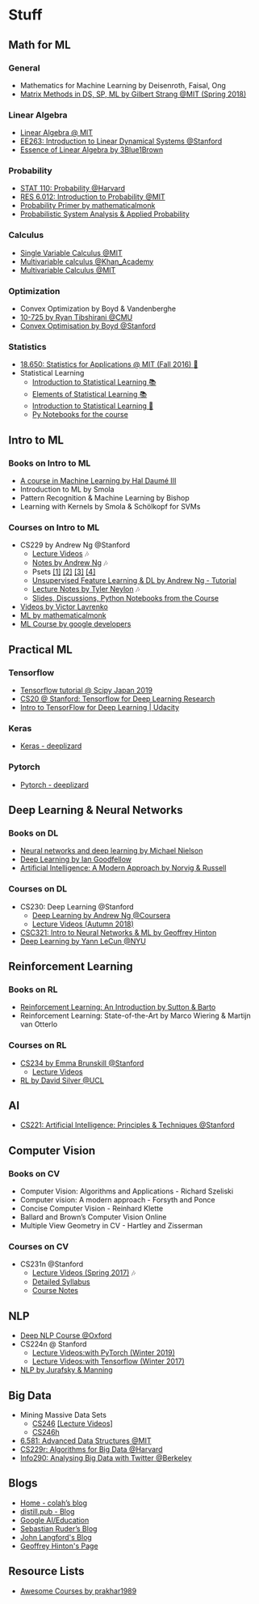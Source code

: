# Stuff

## Math for ML

### General

* Mathematics for Machine Learning by Deisenroth, Faisal, Ong
* [Matrix Methods in DS, SP, ML by Gilbert Strang @MIT (Spring 2018)](https://www.youtube.com/playlist?list=PLUl4u3cNGP63oMNUHXqIUcrkS2PivhN3k)

### Linear Algebra

* [Linear Algebra @ MIT](https://www.youtube.com/playlist?list=PL221E2BBF13BECF6C)
* [EE263: Introduction to Linear Dynamical Systems @Stanford](https://www.youtube.com/playlist?list=PL06960BA52D0DB32B)
* [Essence of Linear Algebra by 3Blue1Brown](https://www.youtube.com/playlist?list=PLZHQObOWTQDPD3MizzM2xVFitgF8hE_ab)

### Probability

* [STAT 110: Probability @Harvard](https://www.youtube.com/playlist?list=PL2SOU6wwxB0uwwH80KTQ6ht66KWxbzTIo)
* [RES 6.012: Introduction to Probability @MIT](https://www.youtube.com/playlist?list=PLUl4u3cNGP60hI9ATjSFgLZpbNJ7myAg6)
* [Probability Primer by mathematicalmonk](https://www.youtube.com/playlist?list=PL17567A1A3F5DB5E4)
* [Probabilistic System Analysis & Applied Probability](https://www.youtube.com/playlist?list=PLUl4u3cNGP61MdtwGTqZA0MreSaDybji8)

### Calculus

* [Single Variable Calculus @MIT](https://ocw.mit.edu/courses/mathematics/18-01sc-single-variable-calculus-fall-2010/index.htm)
* [Multivariable calculus @Khan_Academy](https://www.youtube.com/playlist?list=PLSQl0a2vh4HC5feHa6Rc5c0wbRTx56nF7)
* [Multivariable Calculus @MIT](https://www.youtube.com/playlist?list=PL4C4C8A7D06566F38)

### Optimization

* Convex Optimization by Boyd & Vandenberghe
* [10-725 by Ryan Tibshirani @CMU](https://www.youtube.com/playlist?list=PLjbUi5mgii6AVdvImLB9-Hako68p9MpIC)
* [Convex Optimisation by Boyd @Stanford](https://www.youtube.com/playlist?list=PL3940DD956CDF0622)

### Statistics

* [18.650: Statistics for Applications @ MIT (Fall 2016) :movie_camera:](https://www.youtube.com/playlist?list=PLUl4u3cNGP60uVBMaoNERc6knT_MgPKS0)
* Statistical Learning
  * [Introduction to Statistical Learning :books:](http://www-bcf.usc.edu/~gareth/ISL/)
  * [Elements of Statistical Learning :books:](https://web.stanford.edu/~hastie/ElemStatLearn//)
  * [Introduction to Statistical Learning :movie_camera:](https://www.youtube.com/playlist?list=PLOg0ngHtcqbPTlZzRHA2ocQZqB1D_qZ5V)
  * [Py Notebooks for the course](https://github.com/sujitpal/statlearning-notebooks)

## Intro to ML

### Books on Intro to ML

* [A course in Machine Learning by Hal Daumé III](http://ciml.info/)
* Introduction to ML by Smola
* Pattern Recognition & Machine Learning by Bishop
* Learning with Kernels by Smola & Schölkopf for SVMs

### Courses on Intro to ML

* CS229 by Andrew Ng @Stanford
  * [Lecture Videos](https://www.youtube.com/playlist?list=PLA89DCFA6ADACE599) :notes:
  * [Notes by Andrew Ng](http://cs229.stanford.edu/notes/) :notes:
  * Psets [[1]](http://github.com/ccombier/CS229/blob/master/Problem1/ps1.pdf) [[2]](http://github.com/ccombier/CS229/blob/master/Problem2/ps2.pdf) [[3]](http://github.com/ccombier/CS229/blob/master/Problem3/ps3.pdf) [[4]](http://github.com/ccombier/CS229/blob/master/Problem4/ps4.pdf)
  * [Unsupervised Feature Learning & DL by Andrew Ng - Tutorial](http://ufldl.stanford.edu/tutorial/)
  * [Lecture Notes by Tyler Neylon](http://tylerneylon.com/notes/cs229/cs229.pdf) :notes:
  * [Slides, Discussions, Python Notebooks from the Course](http://cs229.stanford.edu/syllabus.html)
* [Videos by Victor Lavrenko](https://www.youtube.com/user/victorlavrenko/playlists)
* [ML by mathematicalmonk](https://www.youtube.com/playlist?list=PLD0F06AA0D2E8FFBA)
* [ML Course by google developers](https://developers.google.com/machine-learning/crash-course/)

## Practical ML

### Tensorflow

* [Tensorflow tutorial @ Scipy Japan 2019](https://www.youtube.com/watch?v=Yyv-ng0_OTU&linkId=67877203)
* [CS20 @ Stanford: Tensorflow for Deep Learning Research](https://web.stanford.edu/class/cs20si/syllabus.html)
* [Intro to TensorFlow for Deep Learning | Udacity](https://www.udacity.com/course/intro-to-tensorflow-for-deep-learning--ud187)

### Keras

* [Keras - deeplizard](https://www.youtube.com/playlist?list=PLZbbT5o_s2xrwRnXk_yCPtnqqo4_u2YGL)

### Pytorch

* [Pytorch - deeplizard](https://www.youtube.com/playlist?list=PLZbbT5o_s2xrfNyHZsM6ufI0iZENK9xgG)

## Deep Learning & Neural Networks

### Books on DL

* [Neural networks and deep learning by Michael Nielson](http://neuralnetworksanddeeplearning.com/chap1.html)
* [Deep Learning by Ian Goodfellow](http://www.deeplearningbook.org/)
* [Artificial Intelligence: A Modern Approach by Norvig & Russell](http://aima.cs.berkeley.edu)

### Courses on DL

* CS230: Deep Learning @Stanford
  * [Deep Learning by Andrew Ng @Coursera](https://www.coursera.org/specializations/deep-learning)
  * [Lecture Videos (Autumn 2018)](https://www.youtube.com/playlist?list=PLoROMvodv4rOABXSygHTsbvUz4G_YQhOb)
* [CSC321: Intro to Neural Networks & ML by Geoffrey Hinton](http://www.cs.toronto.edu/~tijmen/csc321/)
* [Deep Learning by Yann LeCun @NYU](https://cilvr.cs.nyu.edu/doku.php?id=deeplearning2015:schedule)

## Reinforcement Learning

### Books on RL

* [Reinforcement Learning: An Introduction by Sutton & Barto](http://incompleteideas.net/book/RLbook2018trimmed.pdf)
* Reinforcement Learning: State-of-the-Art by Marco Wiering & Martijn van Otterlo

### Courses on RL

* [CS234 by Emma Brunskill @Stanford](http://web.stanford.edu/class/cs234/index.html)
  * [Lecture Videos](https://www.youtube.com/playlist?list=PLoROMvodv4rOSOPzutgyCTapiGlY2Nd8u)
* [RL by David Silver @UCL](http://www0.cs.ucl.ac.uk/staff/D.Silver/web/Teaching.html)

## AI

* [CS221: Artificial Intelligence: Principles & Techniques @Stanford](http://web.stanford.edu/class/cs221/)

## Computer Vision

### Books on CV

* Computer Vision: Algorithms and Applications - Richard Szeliski
* Computer vision: A modern approach -  Forsyth and Ponce
* Concise Computer Vision -  Reinhard Klette
* Ballard and Brown’s Computer Vision Online
* Multiple View Geometry in CV - Hartley and Zisserman

### Courses on CV

* CS231n @Stanford
  * [Lecture Videos (Spring 2017)](https://www.youtube.com/playlist?list=PL3FW7Lu3i5JvHM8ljYj-zLfQRF3EO8sYv) :notes:
  * [Detailed Syllabus](http://cs231n.stanford.edu/syllabus.html)
  * [Course Notes](http://cs231n.github.io/)

## NLP

* [Deep NLP Course @Oxford](https://github.com/oxford-cs-deepnlp-2017/lectures)
* CS224n @ Stanford
  * [Lecture Videos:with PyTorch (Winter 2019)](https://www.youtube.com/playlist?list=PLoROMvodv4rOhcuXMZkNm7j3fVwBBY42z)
  * [Lecture Videos:with Tensorflow (Winter 2017)](https://www.youtube.com/playlist?list=PL3FW7Lu3i5Jsnh1rnUwq_TcylNr7EkRe6)
* [NLP by Jurafsky & Manning](https://www.youtube.com/playlist?list=PLoROMvodv4rOFZnDyrlW3-nI7tMLtmiJZ)

## Big Data

* Mining Massive Data Sets
  * [CS246](https://web.stanford.edu/class/cs246/) [[Lecture Videos]](http://snap.stanford.edu/class/cs246-videos-2019/)
  * [CS246h](http://web.stanford.edu/class/cs246h/)
* [6.581: Advanced Data Structures @MIT](http://courses.csail.mit.edu/6.851/fall17/)
* [CS229r: Algorithms for Big Data @Harvard](http://people.seas.harvard.edu/~minilek/cs229r/fall15/lec.html)
* [Info290: Analysing Big Data with Twitter @Berkeley](https://www.ischool.berkeley.edu/courses/info/290/abdt)

## Blogs

* [Home - colah’s blog](http://colah.github.io/)
* [distill.pub - Blog](https://distill.pub/)
* [Google AI/Education](https://ai.google/education)
* [Sebastian Ruder’s Blog](http://ruder.io/)
* [John Langford's Blog](http://hunch.net/?page_id=122)
* [Geoffrey Hinton's Page](http://www.cs.toronto.edu/~hinton/)

## Resource Lists

* [Awesome Courses by prakhar1989](https://github.com/prakhar1989/awesome-courses)

